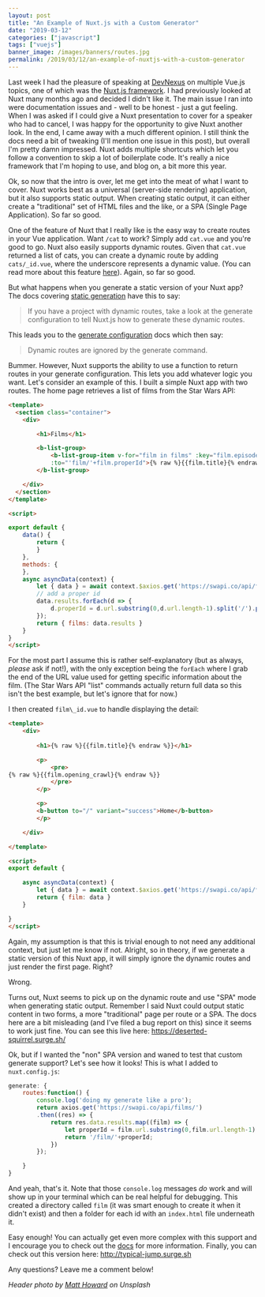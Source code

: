 ```yaml
---
layout: post
title: "An Example of Nuxt.js with a Custom Generator"
date: "2019-03-12"
categories: ["javascript"]
tags: ["vuejs"]
banner_image: /images/banners/routes.jpg
permalink: /2019/03/12/an-example-of-nuxtjs-with-a-custom-generator
---
```


Last week I had the pleasure of speaking at [DevNexus](https://devnexus.com/) on multiple Vue.js topics, one of which was the [Nuxt.js framework](https://nuxtjs.org/). I had previously looked at Nuxt many months ago and decided I didn't like it. The main issue I ran into were documentation issues and - well to be honest - just a gut feeling. When I was asked if I could give a Nuxt presentation to cover for a speaker who had to cancel, I was happy for the opportunity to give Nuxt another look. In the end, I came away with a much different opinion. I still think the docs need a bit of tweaking (I'll mention one issue in this post), but overall I'm pretty damn impressed. Nuxt adds multiple shortcuts which let you follow a convention to skip a lot of boilerplate code. It's really a nice framework that I'm hoping to use, and blog on, a bit more this year. 

Ok, so now that the intro is over, let me get into the meat of what I want to cover. Nuxt works best as a universal (server-side rendering) application, but it also supports static output. When creating static output, it can either create a "traditional" set of HTML files and the like, or a SPA (Single Page Application). So far so good. 

One of the feature of Nuxt that I really like is the easy way to create routes in your Vue application. Want `/cat` to work? Simply add `cat.vue` and you're good to go. Nuxt also easily supports dynamic routes. Given that `cat.vue` returned a list of cats, you can create a dynamic route by adding `cats/_id.vue`, where the underscore represents a dynamic value. (You can read more about this feature [here](https://nuxtjs.org/guide/routing#dynamic-routes)). Again, so far so good. 

But what happens when you generate a static version of your Nuxt app? The docs covering [static generation](https://nuxtjs.org/guide/commands) have this to say: 

<blockquote>
If you have a project with dynamic routes, take a look at the generate configuration to tell Nuxt.js how to generate these dynamic routes.
</blockquote>

This leads you to the [generate configuration](https://nuxtjs.org/api/configuration-generate) docs which then say:

<blockquote>
Dynamic routes are ignored by the generate command.
</blockquote>

Bummer. However, Nuxt supports the ability to use a function to return routes in your generate configuration. This lets you add whatever logic you want. Let's consider an example of this. I built a simple Nuxt app with two routes. The home page retrieves a list of films from the Star Wars API:

```html
<template>
  <section class="container">
    <div>

		<h1>Films</h1>

		<b-list-group>
			<b-list-group-item v-for="film in films" :key="film.episode_id" 
			:to="'film/'+film.properId">{% raw %}{{film.title}{% endraw %}}</b-list-group-item>
		</b-list-group>

    </div>
  </section>
</template>

<script>

export default {
	data() {
		return {
		}
	},
	methods: {
	},
	async asyncData(context) {
		let { data } = await context.$axios.get('https://swapi.co/api/films/');
		// add a proper id
		data.results.forEach(d => {
			d.properId = d.url.substring(0,d.url.length-1).split('/').pop();
		});
		return { films: data.results }
	}
}
</script>
```

For the most part I assume this is rather self-explanatory (but as always, *please* ask if not!), with the only exception being the `forEach` where I grab the end of the URL value used for getting specific information about the film. (The Star Wars API "list" commands actually return full data so this isn't the best example, but let's ignore that for now.)

I then created `film\_id.vue` to handle displaying the detail:

```html
<template>
	<div>
	
		<h1>{% raw %}{{film.title}{% endraw %}}</h1>

		<p>
			<pre>
{% raw %}{{film.opening_crawl}{% endraw %}}
			</pre>
		</p>

		<p>
		<b-button to="/" variant="success">Home</b-button>
		</p>

	</div>

</template>

<script>
export default {

	async asyncData(context) {
		let { data } = await context.$axios.get('https://swapi.co/api/films/'+context.route.params.id);
		return { film: data }
	}

}
</script>
```

Again, my assumption is that this is trivial enough to not need any additional context, but just let me know if not. Alright, so in theory, if we generate a static version of this Nuxt app, it will simply ignore the dynamic routes and just render the first page. Right?

Wrong.

Turns out, Nuxt seems to pick up on the dynamic route and use "SPA" mode when generating static output. Remember I said Nuxt could output static content in two forms, a more "traditional" page per route or a SPA. The docs here are a bit misleading (and I've filed a bug report on this) since it seems to work just fine. You can see this live here: <https://deserted-squirrel.surge.sh/>

Ok, but if I wanted the "non" SPA version and waned to test that custom generate support? Let's see how it looks! This is what I added to `nuxt.config.js`:

```js
generate: {
	routes:function() {
		console.log('doing my generate like a pro');
		return axios.get('https://swapi.co/api/films/')
		.then((res) => {
			return res.data.results.map((film) => {
				let properId = film.url.substring(0,film.url.length-1).split('/').pop();
				return '/film/'+properId;
			})
		});

	}
}
```

And yeah, that's it. Note that those `console.log` messages *do* work and will show up in your terminal which can be real helpful for debugging. This created a directory called `film` (it was smart enough to create it when it didn't exist) and then a folder for each id with an `index.html` file underneath it. 

Easy enough! You can actually get even more complex with this support and I encourage you to check out the [docs](https://nuxtjs.org/api/configuration-generate) for more information. Finally, you can check out this version here: <http://typical-jump.surge.sh>

Any questions? Leave me a comment below!

<i>Header photo by <a href="https://unsplash.com/photos/G8hk3cl25ZA?utm_source=unsplash&utm_medium=referral&utm_content=creditCopyText">Matt Howard</a> on Unsplash</i>